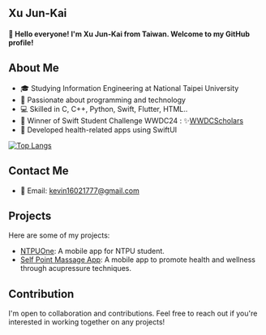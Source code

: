 ## Xu Jun-Kai

#### 👋 Hello everyone! I'm Xu Jun-Kai from Taiwan. Welcome to my GitHub profile!

## About Me

- 🎓 Studying Information Engineering at National Taipei University
- 🌱 Passionate about programming and technology
- 💻 Skilled in C, C++, Python, Swift, Flutter, HTML..
- 🚀 Winner of Swift Student Challenge WWDC24 : ✨[WWDCScholars](https://www.wwdcscholars.com/s/FCA42721-4914-4948-A047-95A0FFA118CF/2024)
- 📱 Developed health-related apps using SwiftUI

[![Top Langs](https://github-readme-stats.vercel.app/api/top-langs/?username=xujk0217&layout=donut)](https://github.com/anuraghazra/github-readme-stats)

## Contact Me

- 📧 Email: kevin16021777@gmail.com

## Projects

Here are some of my projects:

- [NTPUOne](https://github.com/xujk0217/NTPUOne): A mobile app for NTPU student.
- [Self Point Massage App](https://github.com/xujk0217/SelfPointMassageApp.Swiftpm): A mobile app to promote health and wellness through acupressure techniques.

## Contribution

I'm open to collaboration and contributions. Feel free to reach out if you're interested in working together on any projects!

